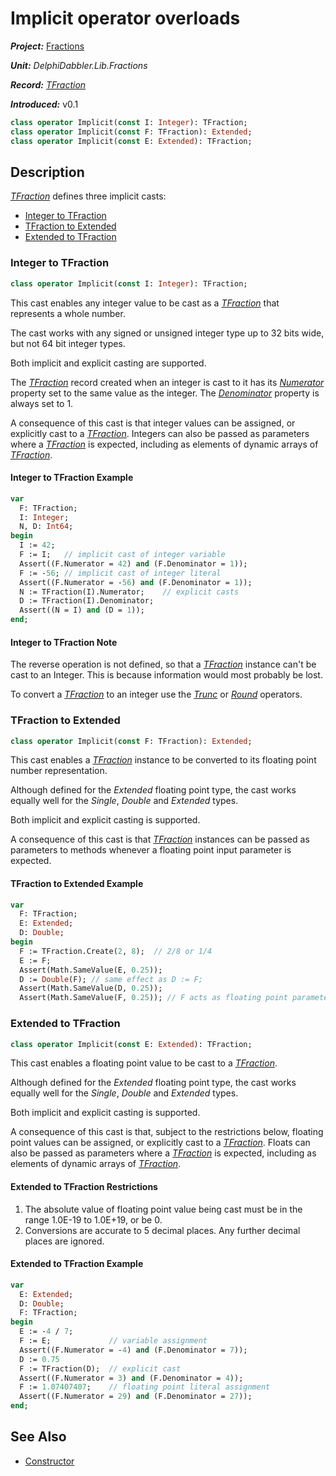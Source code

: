 # Implicit operator overloads

***Project:*** [Fractions](../API.md)

***Unit:*** _DelphiDabbler.Lib.Fractions_

***Record:*** [_TFraction_](./TFraction.md)

***Introduced:*** v0.1

```pascal
class operator Implicit(const I: Integer): TFraction;
class operator Implicit(const F: TFraction): Extended;
class operator Implicit(const E: Extended): TFraction;
```

## Description

[_TFraction_](./TFraction.md) defines three implicit casts:

* [Integer to TFraction](#integer-to-tfraction)
* [TFraction to Extended](#tfraction-to-extended)
* [Extended to TFraction](#extended-to-tfraction)

### Integer to TFraction

```pascal
class operator Implicit(const I: Integer): TFraction;
```

This cast enables any integer value to be cast as a [_TFraction_](./TFraction.md) that represents a whole number.

The cast works with any signed or unsigned integer type up to 32 bits wide, but not 64 bit integer types.

Both implicit and explicit casting are supported.

The [_TFraction_](./TFraction.md) record created when an integer is cast to it has its [_Numerator_](./TFraction-Numerator.md) property set to the same value as the integer. The [_Denominator_](./TFraction-Denominator.md) property is always set to 1.

A consequence of this cast is that integer values can be assigned, or explicitly cast to a [_TFraction_](./TFraction.md). Integers can also be passed as parameters where a [_TFraction_](./TFraction.md) is expected, including as elements of dynamic arrays of [_TFraction_](./TFraction.md).

#### Integer to TFraction Example

```pascal
var
  F: TFraction;
  I: Integer;
  N, D: Int64;
begin
  I := 42;
  F := I;   // implicit cast of integer variable
  Assert((F.Numerator = 42) and (F.Denominator = 1));
  F := -56; // implicit cast of integer literal
  Assert((F.Numerator = -56) and (F.Denominator = 1));
  N := TFraction(I).Numerator;    // explicit casts
  D := TFraction(I).Denominator;
  Assert((N = I) and (D = 1));
end;
```

#### Integer to TFraction Note

The reverse operation is not defined, so that a [_TFraction_](./TFraction.md) instance can't be cast to an Integer. This is because information would most probably be lost.

To convert a [_TFraction_](./TFraction.md) to an integer use the [_Trunc_](./TFraction-Trunc.md) or [_Round_](./TFraction-Round.md) operators.

### TFraction to Extended

```pascal
class operator Implicit(const F: TFraction): Extended;
```

This cast enables a [_TFraction_](./TFraction.md) instance to be converted to its floating point number representation.

Although defined for the _Extended_ floating point type, the cast works equally well for the _Single_, _Double_ and _Extended_ types.

Both implicit and explicit casting is supported.

A consequence of this cast is that [_TFraction_](./TFraction.md) instances can be passed as parameters to methods whenever a floating point input parameter is expected.

#### TFraction to Extended Example

```pascal
var
  F: TFraction;
  E: Extended;
  D: Double;
begin
  F := TFraction.Create(2, 8);  // 2/8 or 1/4
  E := F;
  Assert(Math.SameValue(E, 0.25));
  D := Double(F); // same effect as D := F;
  Assert(Math.SameValue(D, 0.25));
  Assert(Math.SameValue(F, 0.25)); // F acts as floating point parameter
```

### Extended to TFraction

```pascal
class operator Implicit(const E: Extended): TFraction;
```

This cast enables a floating point value to be cast to a [_TFraction_](./TFraction.md).

Although defined for the _Extended_ floating point type, the cast works equally well for the _Single_, _Double_ and _Extended_ types.

Both implicit and explicit casting is supported.

A consequence of this cast is that, subject to the restrictions below, floating point values can be assigned, or explicitly cast to a [_TFraction_](./TFraction.md). Floats can also be passed as parameters where a [_TFraction_](./TFraction.md) is expected, including as elements of dynamic arrays of [_TFraction_](./TFraction.md).

#### Extended to TFraction Restrictions

1. The absolute value of floating point value being cast must be in the range 1.0E-19 to 1.0E+19, or be 0.
2. Conversions are accurate to 5 decimal places. Any further decimal places are ignored.

#### Extended to TFraction Example

```pascal
var
  E: Extended;
  D: Double;
  F: TFraction;
begin
  E := -4 / 7;
  F := E;             // variable assignment
  Assert((F.Numerator = -4) and (F.Denominator = 7));
  D := 0.75
  F := TFraction(D);  // explicit cast
  Assert((F.Numerator = 3) and (F.Denominator = 4));
  F := 1.07407407;    // floating point literal assignment
  Assert((F.Numerator = 29) and (F.Denominator = 27));
end;
```

## See Also

* [Constructor](./TFraction-Create.md)
